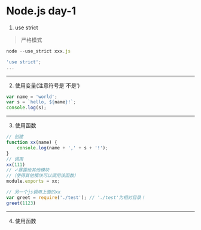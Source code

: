 # Node.js day-1
1. use strict
> 严格模式
```javascript
node --use_strict xxx.js
```
```javascript
'use strict';
...
```
---
2. 使用变量(注意符号是`不是')
```javascript
var name = 'world';
var s = `hello, ${name}!`;
console.log(s);
```
---
3. 使用函数
```javascript
// 创建
function xx(name) {
    console.log(name + ',' + s + '!');
}
// 调用
xx(111)
// ✓暴露给其他模块
//（使得其他模块可以调用该函数）
module.exports = xx;
```
```javascript
// 另一个js调用上面的xx
var greet = require('./test'); // './test'为相对目录！
greet(1123)
```
---
4. 使用函数
